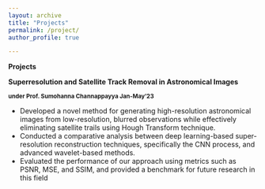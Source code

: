 ```yaml
---
layout: archive
title: "Projects"
permalink: /project/
author_profile: true

---
```

**Projects**

**Superresolution and Satellite Track Removal in Astronomical Images**

****<small>under Prof. Sumohanna Channappayya Jan-May’23</small>****
    
   * Developed a novel method for generating high-resolution astronomical images from low-resolution, blurred observations while
effectively eliminating satellite trails using Hough Transform technique.
   * Conducted a comparative analysis between deep learning-based super-resolution reconstruction techniques, specifically the
CNN process, and advanced wavelet-based methods.
   * Evaluated the performance of our approach using metrics such as PSNR, MSE, and SSIM, and provided a benchmark for future
research in this field
